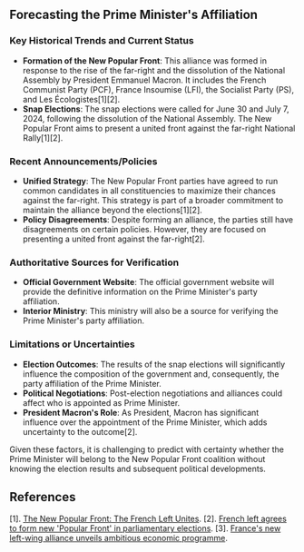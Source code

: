 ## Forecasting the Prime Minister's Affiliation

### Key Historical Trends and Current Status
- **Formation of the New Popular Front**: This alliance was formed in response to the rise of the far-right and the dissolution of the National Assembly by President Emmanuel Macron. It includes the French Communist Party (PCF), France Insoumise (LFI), the Socialist Party (PS), and Les Écologistes[1][2].
- **Snap Elections**: The snap elections were called for June 30 and July 7, 2024, following the dissolution of the National Assembly. The New Popular Front aims to present a united front against the far-right National Rally[1][2].

### Recent Announcements/Policies
- **Unified Strategy**: The New Popular Front parties have agreed to run common candidates in all constituencies to maximize their chances against the far-right. This strategy is part of a broader commitment to maintain the alliance beyond the elections[1][2].
- **Policy Disagreements**: Despite forming an alliance, the parties still have disagreements on certain policies. However, they are focused on presenting a united front against the far-right[2].

### Authoritative Sources for Verification
- **Official Government Website**: The official government website will provide the definitive information on the Prime Minister's party affiliation.
- **Interior Ministry**: This ministry will also be a source for verifying the Prime Minister's party affiliation.

### Limitations or Uncertainties
- **Election Outcomes**: The results of the snap elections will significantly influence the composition of the government and, consequently, the party affiliation of the Prime Minister.
- **Political Negotiations**: Post-election negotiations and alliances could affect who is appointed as Prime Minister.
- **President Macron's Role**: As President, Macron has significant influence over the appointment of the Prime Minister, which adds uncertainty to the outcome[2].

Given these factors, it is challenging to predict with certainty whether the Prime Minister will belong to the New Popular Front coalition without knowing the election results and subsequent political developments.

## References
[1]. [The New Popular Front: The French Left Unites](https://cpusa.org/article/the-new-popular-front-the-french-left-unites/).
[2]. [French left agrees to form new 'Popular Front' in parliamentary elections](https://www.lemonde.fr/en/politics/article/2024/06/11/french-left-agrees-to-form-new-popular-front-in-parliamentary-elections_6674465_5.html).
[3]. [France's new left-wing alliance unveils ambitious economic programme](https://www.france24.com/en/france/20240621-france-s-new-left-wing-alliance-unveils-ambitious-economic-programme-%E2%80%93-and-how-they-ll-pay-for-it).